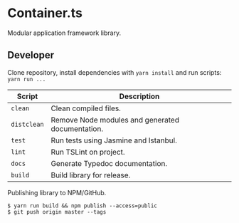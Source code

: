 # Container.ts

Modular application framework library.

## Developer

Clone repository, install dependencies with `yarn install` and run scripts: `yarn run ...`

| Script      | Description                                      |
| ----------- | ------------------------------------------------ |
| `clean`     | Clean compiled files.                            |
| `distclean` | Remove Node modules and generated documentation. |
| `test`      | Run tests using Jasmine and Istanbul.            |
| `lint`      | Run TSLint on project.                           |
| `docs`      | Generate Typedoc documentation.                  |
| `build`     | Build library for release.                       |

Publishing library to NPM/GitHub.

```Shell
$ yarn run build && npm publish --access=public
$ git push origin master --tags
```
